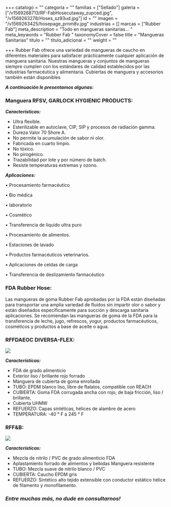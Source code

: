 +++
catalogo = ""
categoria = ""
familias = ["Sellado"]
galeria = ["/v1569268713/RF-FabHosecutaway_zupced.jpg", "/v1569263278/Hoses_sz93ud.jpg"]
id = ""
imagen = "/v1569263425/hosepage_prnm8v.jpg"
industrias = []
marcas = ["Rubber Fab"]
meta_description = "Todo en mangueras sanitarias... "
meta_keywords = "Rubber Fab "
taxonomyCover = false
title = "Mangueras Sanitarias"
titulo = ""
titulo_adicional = ""
weight = ""

+++
Rubber Fab ofrece una variedad de mangueras de caucho en diferentes materiales para satisfacer prácticamente cualquier aplicación de manguera sanitaria. Nuestras mangueras y conjuntos de mangueras siempre cumplen con los estándares de calidad establecidos por las industrias farmacéutica y alimentaria. Cubiertas de manguera y accesorios también están disponibles

**_A continuación le presentamos algunas:_**

### **Manguera RFSV, GARLOCK HYGIENIC PRODUCTS:**

**_Características:_**

* Ultra flexible.
*  Esterilizable en autoclave, CIP, SIP y procesos de radiación gamma.
* Dureza Valor 70 Shore A.
* No permite la acumulación de sabor ni olor.
* Fabricada en cuarto limpio.
* No tóxico.
* No pirogénico.
* Trazabilidad por lote y por número de batch.
* Resiste temperaturas extremas y ozono.

**_Aplicaciones:_**

• Procesamiento farmacéutico

• Bio médica

• laboratorio

• Cosmético

• Transferencia de líquido ultra puro

• Procesamiento de alimentos.

• Estaciones de lavado

• Productos farmacéuticos veterinarios.

• Aplicaciones de celdas de carga

• Transferencia de deslizamiento farmacéutico

### **FDA Rubber Hose:**

Las mangueras de goma Rubber Fab aprobadas por la FDA están diseñadas para transportar una amplia variedad de fluidos sin impartir olor o sabor y están diseñados específicamente para succión y descarga sanitaria aplicaciones. Se recomiendan las mangueras de goma de la FDA para la transferencia de leche, jugo, refrescos, yogur, productos farmacéuticos, cosméticos y productos a base de aceite o agua.

### **RFFDAEOC DIVERSA-FLEX:**

![](https://res.cloudinary.com/novatec/v1597356622/RDM_hxa4cb.png)

**_Características:_** 

* FDA de grado alimenticio
* Exterior liso / brillante rojo forrado
* Manguera de cubierta de goma enrollada
* TUBO: EPDM blanco liso, libre de ftalatos, compatible con REACH
* CUBIERTA: Goma FDA corrugada ancha con rojo, de baja fricción, liso / brillante,
* Cubierta UHMW
* REFUERZO: Capas sintéticas, hélices de alambre de acero
* TEMPERATURA: -40 ° F a 245 ° F

### **RFF&B:**

![](https://res.cloudinary.com/novatec/v1597356754/rff_hxqvjx.png)

**_Características:_** 

* Mezcla de nitrilo / PVC de grado alimenticio FDA 
* Aplastamiento forrado de alimentos y bebidas Manguera resistente 
* TUBO: Mezcla suave de nitrilo blanco / PVC 
* CUBIERTA: Caucho EPDM gris 
* REFUERZO: Sintético alto tejido extensible con conductor estático hélice de filamento y monofilamento.

### **_Entre muchas más, no dude en consultarnos!_**
